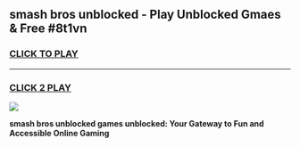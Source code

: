 
## smash bros unblocked - Play Unblocked Gmaes & Free #8t1vn
<h3>
<a href="https://news.freeplayer.one?title=smash_bros_unblocked&ref=24F">CLICK TO PLAY</a></h3>
<hr>

<h3>
<a href="https://news.freeplayer.one?title=smash_bros_unblocked&ref=24F">CLICK 2 PLAY</a>
  
</h3>

<a href="https://news.freeplayer.one?title=smash_bros_unblocked&ref=24F/"><img src="https://clearcache.store/games.png"></a>


**smash bros unblocked games unblocked: Your Gateway to Fun and Accessible Online Gaming**
